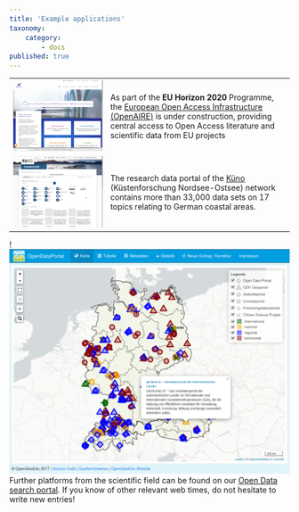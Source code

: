 ```yaml
---
title: 'Example applications'
taxonomy:
    category:
        - docs
published: true
---
```

| | |
|----|---|
|[![OpenAIRE Screenshot](OpenAIRE.png?resize=,800)](https://www.openaire.eu/) | As part of the **EU Horizon 2020** Programme, the [European Open Access Infrastructure (OpenAIRE)](https://www.openaire.eu/) is under construction, providing central access to Open Access literature and scientific data from EU projects |
|[![K&uuml;no Screenshot](Kueno.png?resize=,800)](https://deutsche-kuestenforschung.de/datenportal.html) | The research data portal of the [K&uuml;no](https://deutsche-kuestenforschung.de/datenportal.html) (Küstenforschung Nordsee-Ostsee) network contains more than 33,000 data sets on 17 topics relating to German coastal areas.|



! [![Suchportal Screenshot](Datensuchportal.png?resize=,170&classes=float-left,padding-right)](https://portal.opengeoedu.de) Further platforms from the scientific field can be found on our [Open Data search portal](https://portal.opengeoedu.de). If you know of other relevant web times, do not hesitate to write new entries!<br class="clear" />
<!--


Artikels traditionell durch Belege (d.h. direkte / indirekte) Zitate aus der wissenschtlichen Literatur

Das wissenschaftliche Arbeiten mit Daten

- OpenAIRE
- FAIR Prinzipien
- Reproduzierbarkeit
- Wiederverwendbarkeit
- Transparenz
- Allein reicht nicht aus
- Research Compendia
- Daten Zitieren
-->
